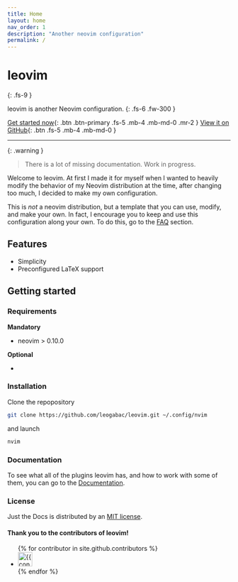 ```yaml
---
title: Home
layout: home
nav_order: 1
description: "Another neovim configuration"
permalink: /
---
```


# leovim
{: .fs-9 }

leovim is another Neovim configuration. 
{: .fs-6 .fw-300 }

[Get started now](#getting-started){: .btn .btn-primary .fs-5 .mb-4 .mb-md-0 .mr-2 }
[View it on GitHub](https://github.com/leogabac/leovim){: .btn .fs-5 .mb-4 .mb-md-0 }

---

{: .warning }
> There is a lot of missing documentation. Work in progress.

Welcome to leovim. At first I made it for myself when I wanted to heavily modify the behavior of my Neovim distribution at the time, after changing too much, I decided to make my own configuration.

This is _not_ a neovim distribution, but a template that you can use, modify, and make your own. In fact, I encourage you to keep and use this configuration along your own. To do this, go to the [FAQ](./faq.md) section.

## Features

* Simplicity
* Preconfigured LaTeX support

## Getting started

### Requirements

**Mandatory**
- neovim > 0.10.0

**Optional**

- 


### Installation

Clone the repopository
```bash
git clone https://github.com/leogabac/leovim.git ~/.config/nvim
```
and launch
```bash
nvim
```

### Documentation

To see what all of the plugins leovim has, and how to work with some of them, you can go to the [Documentation](https://leogabac.github.io/leovim).

### License

Just the Docs is distributed by an [MIT license](https://github.com/leogabac/texodachi/blob/main/LICENSE).

#### Thank you to the contributors of leovim!

<ul class="list-style-none">
{% for contributor in site.github.contributors %}
  <li class="d-inline-block mr-1">
     <a href="{{ contributor.html_url }}"><img src="{{ contributor.avatar_url }}" width="32" height="32" alt="{{ contributor.login }}"></a>
  </li>
{% endfor %}
</ul>
